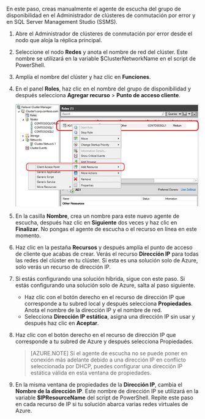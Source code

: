 En este paso, creas manualmente el agente de escucha del grupo de disponibilidad en el Administrador de clústeres de conmutación por error y en SQL Server Management Studio (SSMS).

1. Abre el Administrador de clústeres de conmutación por error desde el nodo que aloja la réplica principal.

1. Seleccione el nodo **Redes** y anota el nombre de red del clúster. Este nombre se utilizará en la variable $ClusterNetworkName en el script de PowerShell.

1. Amplía el nombre del clúster y haz clic en **Funciones**.

1. En el panel **Roles**, haz clic en el nombre del grupo de disponibilidad y después selecciona **Agregar recurso** > **Punto de acceso cliente**.

	![Agrega un Punto de acceso cliente para el Grupo de disponibilidad](./media/virtual-machines-sql-server-configure-alwayson-availability-group-listener/IC678769.gif)

1. En la casilla **Nombre**, crea un nombre para este nuevo agente de escucha, después haz clic en **Siguiente** dos veces y haz clic en **Finalizar**. No pongas el agente de escucha o el recurso en línea en este momento.

1. Haz clic en la pestaña **Recursos** y después amplía el punto de acceso de cliente que acabas de crear. Verás el recurso **Dirección IP** para todas las redes del clúster en tu clúster. Si esta es una solución solo de Azure, solo verás un recurso de dirección IP.

1. Si estás configurando una solución híbrida, sigue con este paso. Si estás configurando una solución solo de Azure, salta al paso siguiente.
	 - Haz clic con el botón derecho en el recurso de dirección IP que corresponde a tu subred local y después selecciona **Propiedades**. Anota el nombre de la dirección IP y el nombre de red.
	 - Selecciona **Dirección IP estática**, asigna una dirección IP sin usar y después haz clic en **Aceptar**.

1. Haz clic con el botón derecho en el recurso de dirección IP que corresponde a tu subred de Azure y después selecciona Propiedades.
	>[AZURE.NOTE] Si el agente de escucha no se puede poner en conexión más adelante debido a una dirección IP en conflicto seleccionada por DHCP, puedes configurar una dirección IP estática válida en esta ventana de propiedades.

1. En la misma ventana de propiedades de la **Dirección IP**, cambia el **Nombre de la dirección IP**. Este nombre de dirección IP se utilizará en la variable **$IPResourceName** del script de PowerShell. Repite este paso en cada recurso de IP si tu solución abarca varias redes virtuales de Azure.

<!---------HONumber=Oct15_HO3-->